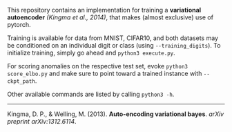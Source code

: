 This repository contains an implementation for training a **variational autoencoder** *(Kingma et al., 2014)*, that makes (almost exclusive) use of pytorch.

Training is available for data from MNIST, CIFAR10, and both datasets may be conditioned on an individual digit or class (using `--training_digits`). To initialize training, simply go ahead and `python3 execute.py`.

For scoring anomalies on the respective test set, evoke `python3 score_elbo.py` and make sure to point toward a trained instance with `--ckpt_path`.

Other available commands are listed by calling `python3 -h`.

---

Kingma, D. P., & Welling, M. (2013). **Auto-encoding variational bayes**. *arXiv preprint arXiv:1312.6114*.